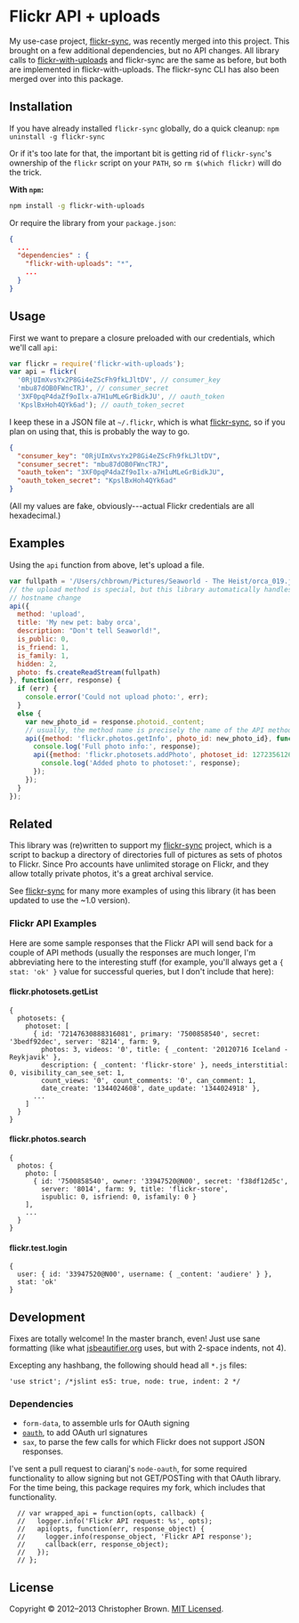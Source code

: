 # Flickr API + uploads

My use-case project, [flickr-sync](https://github.com/chbrown/flickr-sync), was recently merged into this project.
This brought on a few additional dependencies, but no API changes. All library calls to [flickr-with-uploads](https://github.com/chbrown/flickr-with-uploads) and flickr-sync are the same as before, but both are implemented in flickr-with-uploads. The flickr-sync CLI has also been merged over into this package.


## Installation

If you have already installed `flickr-sync` globally, do a quick cleanup: `npm uninstall -g flickr-sync`

Or if it's too late for that, the important bit is getting rid of `flickr-sync`'s ownership of the `flickr` script on your `PATH`, so `rm $(which flickr)` will do the trick.

**With `npm`:**

```bash
npm install -g flickr-with-uploads
```

Or require the library from your `package.json`:

```json
{
  ...
  "dependencies" : {
    "flickr-with-uploads": "*",
    ...
  }
}
```

## Usage

First we want to prepare a closure preloaded with our credentials, which we'll call `api`:

```javascript
var flickr = require('flickr-with-uploads');
var api = flickr(
  '0RjUImXvsYx2P8Gi4eZScFh9fkLJltDV', // consumer_key
  'mbu87dOB0FWncTRJ', // consumer_secret
  '3XF0pqP4daZf9oIlx-a7H1uMLeGrBidkJU', // oauth_token
  'KpslBxHoh4QYk6ad'); // oauth_token_secret
```

I keep these in a JSON file at `~/.flickr`, which is what [flickr-sync](https://github.com/chbrown/flickr-sync), so if you plan on using that, this is probably the way to go.

```json
{
  "consumer_key": "0RjUImXvsYx2P8Gi4eZScFh9fkLJltDV",
  "consumer_secret": "mbu87dOB0FWncTRJ",
  "oauth_token": "3XF0pqP4daZf9oIlx-a7H1uMLeGrBidkJU",
  "oauth_token_secret": "KpslBxHoh4QYk6ad"
}
```

(All my values are fake, obviously---actual Flickr credentials are all hexadecimal.)

## Examples

Using the `api` function from above, let's upload a file.

```javascript
var fullpath = '/Users/chbrown/Pictures/Seaworld - The Heist/orca_019.jpg';
// the upload method is special, but this library automatically handles the
// hostname change
api({
  method: 'upload',
  title: 'My new pet: baby orca',
  description: "Don't tell Seaworld!",
  is_public: 0,
  is_friend: 1,
  is_family: 1,
  hidden: 2,
  photo: fs.createReadStream(fullpath)
}, function(err, response) {
  if (err) {
    console.error('Could not upload photo:', err);
  }
  else {
    var new_photo_id = response.photoid._content;
    // usually, the method name is precisely the name of the API method, as they are here:
    api({method: 'flickr.photos.getInfo', photo_id: new_photo_id}, function(err, response) {
      console.log('Full photo info:', response);
      api({method: 'flickr.photosets.addPhoto', photoset_id: 1272356126, photo_id: new_photo_id}, function(err, response) {
        console.log('Added photo to photoset:', response);
      });
    });
  }
});
```

## Related

This library was (re)written to support my [flickr-sync](https://github.com/chbrown/flickr-sync) project, which is a script to backup a directory of directories full of pictures as sets of photos to Flickr. Since Pro accounts have unlimited storage on Flickr, and they allow totally private photos, it's a great archival service.

See [flickr-sync](https://github.com/chbrown/flickr-sync) for many more examples of using this library (it has been updated to use the ~1.0 version).


### Flickr API Examples

Here are some sample responses that the Flickr API will send back for a couple of API methods (usually the responses are much longer, I'm abbreviating here to the interesting stuff (for example, you'll always get a `{ stat: 'ok' }` value for successful queries, but I don't include that here):

#### flickr.photosets.getList

    {
      photosets: {
        photoset: [
          { id: '72147630888316081', primary: '7500858540', secret: '3bedf92dec', server: '8214', farm: 9,
            photos: 3, videos: '0', title: { _content: '20120716 Iceland - Reykjavik' },
            description: { _content: 'flickr-store' }, needs_interstitial: 0, visibility_can_see_set: 1,
            count_views: '0', count_comments: '0', can_comment: 1,
            date_create: '1344024608', date_update: '1344024918' },
          ...
        ]
      }
    }

#### flickr.photos.search

    {
      photos: {
        photo: [
          { id: '7500858540', owner: '33947520@N00', secret: 'f38df12d5c',
            server: '8014', farm: 9, title: 'flickr-store',
            ispublic: 0, isfriend: 0, isfamily: 0 }
        ],
        ...
      }
    }

#### flickr.test.login

    {
      user: { id: '33947520@N00', username: { _content: 'audiere' } },
      stat: 'ok'
    }

## Development

Fixes are totally welcome! In the master branch, even! Just use sane formatting (like what [jsbeautifier.org](http://jsbeautifier.org/) uses, but with 2-space indents, not 4).

Excepting any hashbang, the following should head all `*.js` files:

    'use strict'; /*jslint es5: true, node: true, indent: 2 */

### Dependencies

* `form-data`, to assemble urls for OAuth signing
* [`oauth`](https://github.com/chbrown/node-oauth.git), to add OAuth url signatures
* `sax`, to parse the few calls for which Flickr does not support JSON responses.

I've sent a pull request to ciaranj's `node-oauth`, for some required functionality to allow signing but not GET/POSTing with that OAuth library. For the time being, this package requires my fork, which includes that functionality.

      // var wrapped_api = function(opts, callback) {
      //   logger.info('Flickr API request: %s', opts);
      //   api(opts, function(err, response_object) {
      //     logger.info(response_object, 'Flickr API response');
      //     callback(err, response_object);
      //   });
      // };


## License

Copyright © 2012–2013 Christopher Brown. [MIT Licensed](LICENSE).
